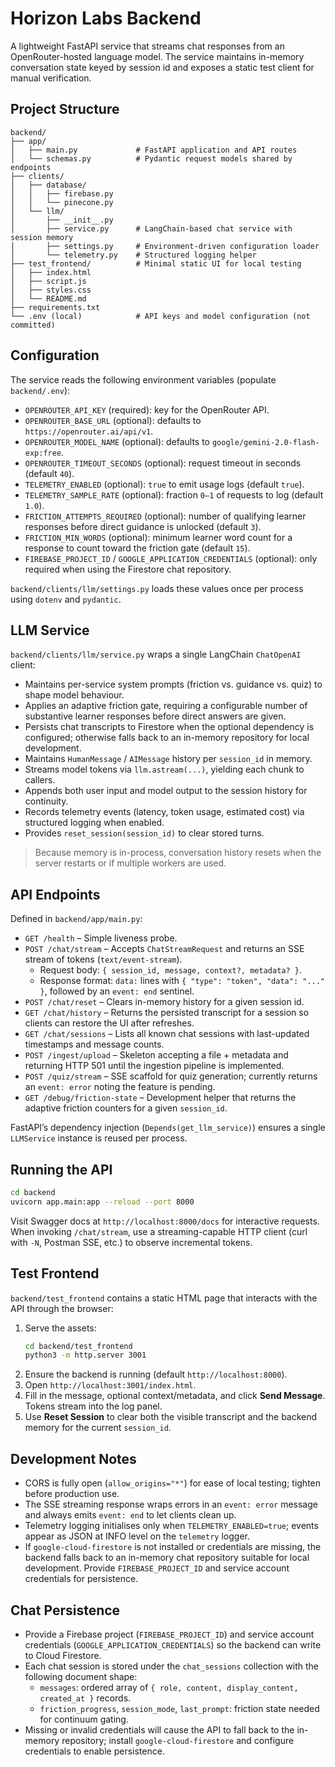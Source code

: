 # Horizon Labs Backend

A lightweight FastAPI service that streams chat responses from an OpenRouter-hosted language model. The service maintains in-memory conversation state keyed by session id and exposes a static test client for manual verification.

## Project Structure

```
backend/
├── app/
│   ├── main.py             # FastAPI application and API routes
│   └── schemas.py          # Pydantic request models shared by endpoints
├── clients/
│   ├── database/
│   │   ├── firebase.py
│   │   └── pinecone.py
│   └── llm/
│       ├── __init__.py
│       ├── service.py      # LangChain-based chat service with session memory
│       ├── settings.py     # Environment-driven configuration loader
│       └── telemetry.py    # Structured logging helper
├── test_frontend/          # Minimal static UI for local testing
│   ├── index.html
│   ├── script.js
│   ├── styles.css
│   └── README.md
├── requirements.txt
└── .env (local)            # API keys and model configuration (not committed)
```

## Configuration

The service reads the following environment variables (populate `backend/.env`):

- `OPENROUTER_API_KEY` (required): key for the OpenRouter API.
- `OPENROUTER_BASE_URL` (optional): defaults to `https://openrouter.ai/api/v1`.
- `OPENROUTER_MODEL_NAME` (optional): defaults to `google/gemini-2.0-flash-exp:free`.
- `OPENROUTER_TIMEOUT_SECONDS` (optional): request timeout in seconds (default `40`).
- `TELEMETRY_ENABLED` (optional): `true` to emit usage logs (default `true`).
- `TELEMETRY_SAMPLE_RATE` (optional): fraction `0–1` of requests to log (default `1.0`).
- `FRICTION_ATTEMPTS_REQUIRED` (optional): number of qualifying learner responses before direct guidance is unlocked (default `3`).
- `FRICTION_MIN_WORDS` (optional): minimum learner word count for a response to count toward the friction gate (default `15`).
- `FIREBASE_PROJECT_ID` / `GOOGLE_APPLICATION_CREDENTIALS` (optional): only required when using the Firestore chat repository.

`backend/clients/llm/settings.py` loads these values once per process using `dotenv` and `pydantic`.

## LLM Service

`backend/clients/llm/service.py` wraps a single LangChain `ChatOpenAI` client:

- Maintains per-service system prompts (friction vs. guidance vs. quiz) to shape model behaviour.
- Applies an adaptive friction gate, requiring a configurable number of substantive learner responses before direct answers are given.
- Persists chat transcripts to Firestore when the optional dependency is configured; otherwise falls back to an in-memory repository for local development.
- Maintains `HumanMessage` / `AIMessage` history per `session_id` in memory.
- Streams model tokens via `llm.astream(...)`, yielding each chunk to callers.
- Appends both user input and model output to the session history for continuity.
- Records telemetry events (latency, token usage, estimated cost) via structured logging when enabled.
- Provides `reset_session(session_id)` to clear stored turns.

> Because memory is in-process, conversation history resets when the server restarts or if multiple workers are used.

## API Endpoints

Defined in `backend/app/main.py`:

- `GET /health` – Simple liveness probe.
- `POST /chat/stream` – Accepts `ChatStreamRequest` and returns an SSE stream of tokens (`text/event-stream`).
  - Request body: `{ session_id, message, context?, metadata? }`.
  - Response format: `data:` lines with `{ "type": "token", "data": "..." }`, followed by an `event: end` sentinel.
- `POST /chat/reset` – Clears in-memory history for a given session id.
- `GET /chat/history` – Returns the persisted transcript for a session so clients can restore the UI after refreshes.
- `GET /chat/sessions` – Lists all known chat sessions with last-updated timestamps and message counts.
- `POST /ingest/upload` – Skeleton accepting a file + metadata and returning HTTP 501 until the ingestion pipeline is implemented.
- `POST /quiz/stream` – SSE scaffold for quiz generation; currently returns an `event: error` noting the feature is pending.
- `GET /debug/friction-state` – Development helper that returns the adaptive friction counters for a given `session_id`.

FastAPI’s dependency injection (`Depends(get_llm_service)`) ensures a single `LLMService` instance is reused per process.

## Running the API

```bash
cd backend
uvicorn app.main:app --reload --port 8000
```

Visit Swagger docs at `http://localhost:8000/docs` for interactive requests. When invoking `/chat/stream`, use a streaming-capable HTTP client (curl with `-N`, Postman SSE, etc.) to observe incremental tokens.

## Test Frontend

`backend/test_frontend` contains a static HTML page that interacts with the API through the browser:

1. Serve the assets:
   ```bash
   cd backend/test_frontend
   python3 -m http.server 3001
   ```
2. Ensure the backend is running (default `http://localhost:8000`).
3. Open `http://localhost:3001/index.html`.
4. Fill in the message, optional context/metadata, and click **Send Message**. Tokens stream into the log panel.
5. Use **Reset Session** to clear both the visible transcript and the backend memory for the current `session_id`.

## Development Notes

- CORS is fully open (`allow_origins="*"`) for ease of local testing; tighten before production use.
- The SSE streaming response wraps errors in an `event: error` message and always emits `event: end` to let clients clean up.
- Telemetry logging initialises only when `TELEMETRY_ENABLED=true`; events appear as JSON at INFO level on the `telemetry` logger.
- If `google-cloud-firestore` is not installed or credentials are missing, the backend falls back to an in-memory chat repository suitable for local development. Provide `FIREBASE_PROJECT_ID` and service account credentials for persistence.

## Chat Persistence

- Provide a Firebase project (`FIREBASE_PROJECT_ID`) and service account credentials (`GOOGLE_APPLICATION_CREDENTIALS`) so the backend can write to Cloud Firestore.
- Each chat session is stored under the `chat_sessions` collection with the following document shape:
  - `messages`: ordered array of `{ role, content, display_content, created_at }` records.
  - `friction_progress`, `session_mode`, `last_prompt`: friction state needed for continuum gating.
- Missing or invalid credentials will cause the API to fall back to the in-memory repository; install `google-cloud-firestore` and configure credentials to enable persistence.
